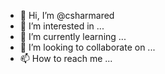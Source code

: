 - 👋 Hi, I’m @csharmared
- 👀 I’m interested in ...
- 🌱 I’m currently learning ...
- 💞️ I’m looking to collaborate on ...
- 📫 How to reach me ...

<!---
csharmared/csharmared is a ✨ special ✨ repository because its `README.md` (this file) appears on your GitHub profile.
You can click the Preview link to take a look at your changes.
--->
